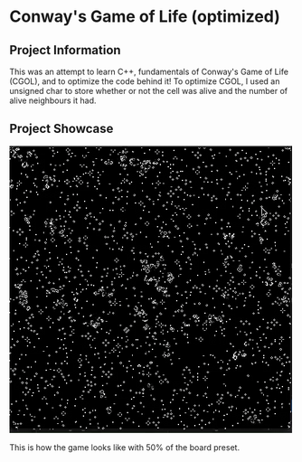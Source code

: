 # Conway's Game of Life (optimized)

## Project Information
This was an attempt to learn C++, fundamentals of Conway's Game of Life (CGOL), and to optimize the code behind it!
To optimize CGOL, I used an unsigned char to store whether or not the cell was alive and the number of alive neighbours it had. 

## Project Showcase
![Project](/photos/cgol.gif)

This is how the game looks like with 50% of the board preset.
